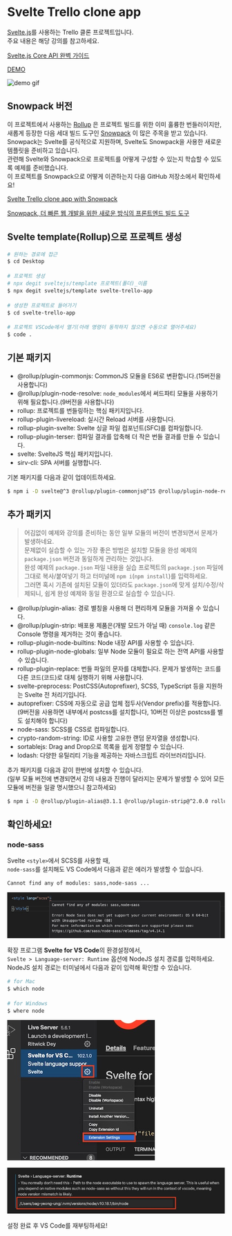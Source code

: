 # Svelte Trello clone app

[Svelte.js](https://svelte.dev)를 사용하는 Trello 클론 프로젝트입니다.<br>
주요 내용은 해당 강의를 참고하세요.

[Svelte.js Core API 완벽 가이드](https://www.inflearn.com/course/스벨트-완벽-가이드?inst=c1552804)

[DEMO](https://boring-agnesi-165a0d.netlify.app/)

![demo gif](https://github.com/HeropCode/Svelte-Trello-app/blob/master/assets/svelte-trello-example.gif)

## Snowpack 버전

이 프로젝트에서 사용하는 [Rollup](https://rollupjs.org/guide/en/) 은 프로젝트 빌드를 위한 이미 훌륭한 번들러이지만,<br>
새롭게 등장한 다음 세대 빌드 도구인 [Snowpack](https://www.snowpack.dev/) 이 많은 주목을 받고 있습니다.<br>
Snowpack는 Svelte를 공식적으로 지원하며, Svelte도 Snowpack을 사용한 새로운 템플릿을 준비하고 있습니다.<br>
관련해 Svelte와 Snowpack으로 프로젝트를 어떻게 구성할 수 있는지 학습할 수 있도록 예제를 준비했습니다.<br>
이 프로젝트를 Snowpack으로 어떻게 이관하는지 다음 GitHub 저장소에서 확인하세요!

[Svelte Trello clone app with Snowpack](https://github.com/HeropCode/Svelte-Trello-app-Snowpack)

[Snowpack, 더 빠른 웹 개발을 위한 새로운 방식의 프론트엔드 빌드 도구](https://heropy.blog/2020/10/31/snowpack/)

## Svelte template(Rollup)으로 프로젝트 생성

```bash
# 원하는 경로에 접근
$ cd Desktop

# 프로젝트 생성
# npx degit sveltejs/template 프로젝트(폴더)_이름
$ npx degit sveltejs/template svelte-trello-app

# 생성한 프로젝트로 들어가기
$ cd svelte-trello-app

# 프로젝트 VSCode에서 열기(아래 명령이 동작하지 않으면 수동으로 열어주세요)
$ code .
```

## 기본 패키지

- @rollup/plugin-commonjs: CommonJS 모듈을 ES6로 변환합니다.(15버전을 사용합니다)
- @rollup/plugin-node-resolve: `node_modules`에서 써드파티 모듈을 사용하기 위해 필요합니다.(9버전을 사용합니다)
- rollup: 프로젝트를 번들링하는 핵심 패키지입니다.
- rollup-plugin-livereload: 실시간 Reload 서버를 사용합니다.
- rollup-plugin-svelte: Svelte 싱글 파일 컴포넌트(SFC)를 컴파일합니다.
- rollup-plugin-terser: 컴파일 결과를 압축해 더 작은 번들 결과를 만들 수 있습니다.
- svelte: SvelteJS 핵심 패키지입니다.
- sirv-cli: SPA 서버를 실행합니다.

기본 패키지를 다음과 같이 업데이트하세요.

```bash
$ npm i -D svelte@^3 @rollup/plugin-commonjs@^15 @rollup/plugin-node-resolve@^9
```

## 추가 패키지

> 어김없이 예제와 강의를 준비하는 동안 일부 모듈의 버전이 변경되면서 문제가 발생하네요.<br />
> 문제없이 실습할 수 있는 가장 좋은 방법은 설치할 모듈을 완성 예제의 `package.json` 버전과 동일하게 관리하는 것입니다.<br />
> 완성 예제의 `package.json` 파일 내용을 실습 프로젝트의 `package.json` 파일에 그대로 복사/붙여넣기 하고 터미널에 `npm i`(`npm install`)를 입력하세요.<br />
> 그러면 혹시 기존에 설치된 모듈이 있더라도 `package.json`에 맞게 설치/수정/삭제되니, 쉽게 완성 예제와 동일 환경으로 실습할 수 있습니다. 

- @rollup/plugin-alias: 경로 별칭을 사용해 더 편리하게 모듈을 가져올 수 있습니다.
- @rollup/plugin-strip: 배포용 제품은(개발 모드가 아닐 때) `console.log` 같은 Console 명령을 제거하는 것이 좋습니다.
- rollup-plugin-node-builtins: Node 내장 API를 사용할 수 있습니다.
- rollup-plugin-node-globals: 일부 Node 모듈이 필요로 하는 전역 API를 사용할 수 있습니다.
- rollup-plugin-replace: 번들 파일의 문자를 대체합니다. 문제가 발생하는 코드를 다른 코드(코드)로 대체 실행하기 위해 사용합니다.
- svelte-preprocess: PostCSS(Autoprefixer), SCSS, TypeScript 등을 지원하는 Svelte 전 처리기입니다.
- autoprefixer: CSS에 자동으로 공급 업체 접두사(Vendor prefix)를 적용합니다.(9버전을 사용하면 내부에서 postcss를 설치합니다, 10버전 이상은 postcss를 별도 설치해야 합니다)
- node-sass: SCSS를 CSS로 컴파일합니다.
- crypto-random-string: ID로 사용할 고유한 랜덤 문자열을 생성합니다.
- sortablejs: Drag and Drop으로 목록을 쉽게 정렬할 수 있습니다.
- lodash: 다양한 유틸리티 기능을 제공하는 자바스크립트 라이브러리입니다.

추가 패키지를 다음과 같이 한번에 설치할 수 있습니다.<br />
(일부 모듈 버전에 변경되면서 강의 내용과 진행이 달라지는 문제가 발생할 수 있어 모든 모듈에 버전을 일괄 명시했으니 참고하세요)

```bash
$ npm i -D @rollup/plugin-alias@3.1.1 @rollup/plugin-strip@^2.0.0 rollup-plugin-node-builtins@^2.1.2 rollup-plugin-node-globals@^1.4.0 rollup-plugin-replace@^2.2.0 svelte-preprocess@^4.1.2 autoprefixer@^9.8.6 node-sass@^4.14.1 crypto-random-string@3.2.0 sortablejs@^1.10.2 lodash@^4.17.20
```

## 확인하세요!

### node-sass

Svelte `<style>`에서 SCSS를 사용할 때,<br />
`node-sass`를 설치해도 VS Code에서 다음과 같은 에러가 발생할 수 있습니다.

```error
Cannot find any of modules: sass,node-sass ...
```

![Cannot find node-sass module](https://github.com/HeropCode/Svelte-Trello-app/blob/master/assets/issue1-cannot-find-module-node-sass.jpg)

확장 프로그램 **Svelte for VS Code**의 환경설정에서,<br />
`Svelte > Language-server: Runtime` 옵션에 NodeJS 설치 경로를 입력하세요.<br />
NodeJS 설치 경로는 터미널에서 다음과 같이 입력해 확인할 수 있습니다.

```bash
# for Mac
$ which node

# for Windows
$ where node
``` 

![Svelte for VS Code extension settings](https://github.com/HeropCode/Svelte-Trello-app/blob/master/assets/issue1-svelte-for-vs-code-extension-settings.jpg)

![Svelte language server: runtime](https://github.com/HeropCode/Svelte-Trello-app/blob/master/assets/issue1-language-server-runtime.jpg)

설정 완료 후 VS Code를 재부팅하세요!
